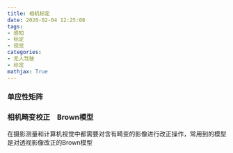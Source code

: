 ```yaml
---
title: 相机标定
date: 2020-02-04 12:25:08
tags:
- 感知
- 标定
- 视觉
categories:
- 无人驾驶
- 标定
mathjax: True
---
```


<!-- more -->

### 单应性矩阵



### 相机畸变校正　Brown模型

在摄影测量和计算机视觉中都需要对含有畸变的影像进行改正操作，常用到的模型是对透视影像改正的Brown模型
